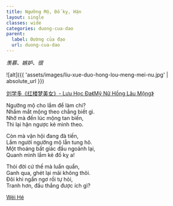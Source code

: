 ```yaml
---
title: Ngưỡng Mộ, Đố kỵ, Hận
layout: single
classes: wide
categories: duong-cua-dao
parent:
  label: Đường của đạo
  url: duong-cua-dao
---
```


*羡慕、嫉妒、很*

![alt]({{ 'assets/images/liu-xue-duo-hong-lou-meng-mei-nu.jpg' | absolute_url }})
> <cite>
  <a href="https://www.inkdancechinesepaintings.com/chinese-artists/liu-xue-duo_1.html" target="_blank">
  刘学多《红楼梦美女》- Lưu Học Đa《Mỹ Nữ Hồng Lâu Mộng》 
  </a>
</cite>

Ngưỡng mộ cho lắm để làm chi?\
Nhắm mắt mộng theo chẳng biết gì.\
Nhỡ mà đến lúc mộng tan biến,\
Thì lại hận ngược kẻ mình theo.

Còn mà vận hội đang đà tiến,\
Lắm người ngưỡng mộ lẫn tung hô.\
Một thoáng bất giác đầu ngoảnh lại,\
Quanh mình lắm kẻ đố kỵ a!

Thói đời cứ thế mà luẩn quẩn,\
Ganh qua, ghét lại mãi không thôi.\
Đôi khi ngẩn ngơ rồi tự hỏi,\
Tranh hơn, đấu thắng được ích gì?

> <cite>
<a target="_blank" href="https://wei-he.xyz">Wéi Hé</a>
</cite>